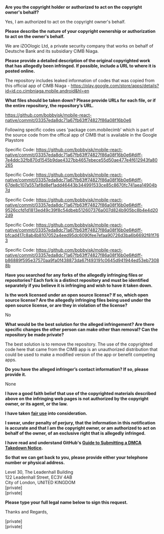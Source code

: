 **Are you the copyright holder or authorized to act on the copyright owner's behalf?**  

Yes, I am authorized to act on the copyright owner's behalf.

**Please describe the nature of your copyright ownership or authorization to act on the owner's behalf.**  

We are iZOOlogic Ltd, a private security company that works on behalf of Deutsche Bank and its subsidiary CIMB Niaga.

**Please provide a detailed description of the original copyrighted work that has allegedly been infringed. If possible, include a URL to where it is posted online.**  

The repository includes leaked information of codes that was copied from this official app of CIMB Niaga - https://play.google.com/store/apps/details?id=id.co.cimbniaga.mobile.android&hl=en

**What files should be taken down? Please provide URLs for each file, or if the entire repository, the repository’s URL.**  

https://github.com/bobbyisk/mobile-react-native/commit/03357eda8dc71a67fb63ff74827f86a08f16b0e6

Following specific codes uses 'package com.mobilecimb' which is part of the source code from the offical app of CIMB that is available in the Google Playstore

Specific Code: https://github.com/bobbyisk/mobile-react-native/commit/03357eda8dc71a67fb63ff74827f86a08f16b0e6#diff-7e4ddc32fb870d1545b9dae4327bb4657ebece55d50ae477e4f612943fa80265

Specific Code: https://github.com/bobbyisk/mobile-react-native/commit/03357eda8dc71a67fb63ff74827f86a08f16b0e6#diff-67de8c107a557af8d8ef1add46443b344991533ce85c8670fc741aea14904b7d

Specific Code: https://github.com/bobbyisk/mobile-react-native/commit/03357eda8dc71a67fb63ff74827f86a08f16b0e6#diff-9526ccfd1d1813ed49c39f8c54dbeb512607376a007d824b905bc8b4e4d202d9

Specific Code: https://github.com/bobbyisk/mobile-react-native/commit/03357eda8dc71a67fb63ff74827f86a08f16b0e6#diff-bfcad417c8ab4b8107052a4eed95dc6090fee7efaa90726d3ba6b6692f81f763

Specific Code: https://github.com/bobbyisk/mobile-react-native/commit/03357eda8dc71a67fb63ff74827f86a08f16b0e6#diff-b86889f595e37570aa9fa0f438873da67f493191c0645d941944ed53eb73088b

**Have you searched for any forks of the allegedly infringing files or repositories? Each fork is a distinct repository and must be identified separately if you believe it is infringing and wish to have it taken down.**  

**Is the work licensed under an open source license? If so, which open source license? Are the allegedly infringing files being used under the open source license, or are they in violation of the license?**  

No

**What would be the best solution for the alleged infringement? Are there specific changes the other person can make other than removal? Can the repository be made private?**  

The best solution is to remove the repository. The use of the copyrighted code here that came from the CIMB app is an unauthorized distribution that could be used to make a modified version of the app or benefit competing apps.

**Do you have the alleged infringer’s contact information? If so, please provide it.**  

None

**I have a good faith belief that use of the copyrighted materials described above on the infringing web pages is not authorized by the copyright owner, or its agent, or the law.**  

**I have taken <a href="https://www.lumendatabase.org/topics/22">fair use</a> into consideration.**  

**I swear, under penalty of perjury, that the information in this notification is accurate and that I am the copyright owner, or am authorized to act on behalf of the owner, of an exclusive right that is allegedly infringed.**  

**I have read and understand GitHub's <a href="https://docs.github.com/articles/guide-to-submitting-a-dmca-takedown-notice/">Guide to Submitting a DMCA Takedown Notice</a>.**  

**So that we can get back to you, please provide either your telephone number or physical address.**  

Level 30, The Leadenhall Building  
122 Leadenhall Street, EC3V 4AB  
City of London, UNITED KINGDOM  
[private]  
[private]

**Please type your full legal name below to sign this request.**  

Thanks and Regards,  

[private]  
[private]
